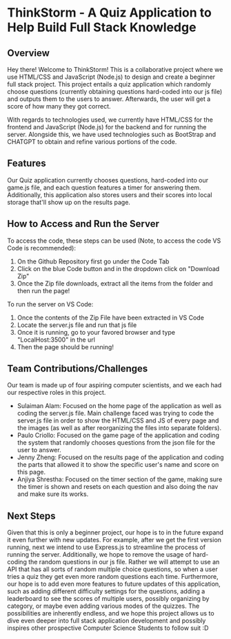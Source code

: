 # ThinkStorm - A Quiz Application to Help Build Full Stack Knowledge

## Overview

Hey there! Welcome to ThinkStorm! This is a collaborative project where we use HTML/CSS and JavaScript (Node.js) to design and create a beginner full stack project. This project entails a quiz application which randomly choose questions (currently obtaining questions hard-coded into our js file) and outputs them to the users to answer. Afterwards, the user will get a score of how many they got correct.

With regards to technologies used, we currently have HTML/CSS for the frontend and JavaScript (Node.js) for the backend and for running the server. Alongside this, we have used technologies such as BootStrap and CHATGPT to obtain and refine various portions of the code.

## Features

Our Quiz application currently chooses questions, hard-coded into our game.js file, and each question features a timer for answering them. Additionally, this application also stores users and their scores into local storage that'll show up on the results page.

## How to Access and Run the Server

To access the code, these steps can be used (Note, to access the code VS Code is recommended):

1. On the Github Repository first go under the Code Tab
2. Click on the blue Code button and in the dropdown click on "Download Zip"
3. Once the Zip file downloads, extract all the items from the folder and then run the page!

To run the server on VS Code:

1. Once the contents of the Zip File have been extracted in VS Code
2. Locate the server.js file and run that js file
3. Once it is running, go to your favored browser and type "LocalHost:3500" in the url
4. Then the page should be running!

## Team Contributions/Challenges

Our team is made up of four aspiring computer scientists, and we each had our respective roles in this project.

- Sulaiman Alam: Focused on the home page of the application as well as coding the server.js file. Main challenge faced was trying to code the server.js file in order to show the HTML/CSS and JS of every page and the images (as well as after reorganizing the files into separate folders).
- Paulo Criollo: Focused on the game page of the application and coding the system that randomly chooses questions from the json file for the user to answer.
- Jenny Zheng: Focused on the results page of the application and coding the parts that allowed it to show the specific user's name and score on this page.
- Anjiya Shrestha: Focused on the timer section of the game, making sure the timer is shown and resets on each question and also doing the nav and make sure its works.

## Next Steps

Given that this is only a beginner project, our hope is to in the future expand it even further with new updates. For example, after we get the first version running, next we intend to use Express.js to streamline the process of running the server. Additionally, we hope to remove the usage of hard-coding the random questions in our js file. Rather we will attempt to use an API that has all sorts of random multiple choice questions, so when a user tries a quiz they get even more random questions each time. Furthermore, our hope is to add even more features to future updates of this application, such as adding different difficulty settings for the questions, adding a leaderboard to see the scores of multiple users, possibly organizing by category, or maybe even adding various modes of the quizzes. The possibilities are inherently endless, and we hope this project allows us to dive even deeper into full stack application development and possibly inspires other prospective Computer Science Students to follow suit :D
